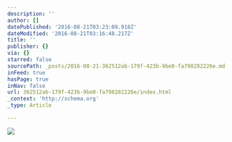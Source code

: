 ```yaml
---
description: ''
author: []
datePublished: '2016-08-21T03:23:09.918Z'
dateModified: '2016-08-21T03:16:48.217Z'
title: ''
publisher: {}
via: {}
starred: false
sourcePath: _posts/2016-08-21-362512ab-179f-423b-9be0-fa798282226e.md
inFeed: true
hasPage: true
inNav: false
url: 362512ab-179f-423b-9be0-fa798282226e/index.html
_context: 'http://schema.org'
_type: Article

---
```

![](https://the-grid-user-content.s3-us-west-2.amazonaws.com/8fa66eee-f6bc-4039-9cfc-c944d7e5e8bd.jpg)